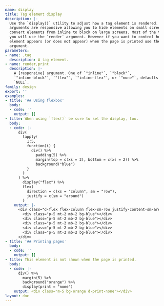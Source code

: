 ```yaml
---
name: display
title: Tag element display
description: |-
  Use the `display()` utility to adjust how a tag element is rendered. All
  arguments are responsive allowing you to hide elements on small screens or
  convert elements from inline to block on large screens. Most of the time
  you will use the `render` argument. However if you want to control how an
  element appears (or does not appear) when the page is printed use the `print`
  argument.
parameters:
- name: .tag
  description: A tag element.
- name: render,print
  description: |-
    A [responsive] argument. One of `"inline"`, `"block"`,
    `"inline-block"`, `"flex"`, `"inline-flex"`, or `"none"`, defaults to
    `NULL`.
family: design
export: ''
examples:
- title: '## Using flexbox'
  body:
  - code: ''
    output: []
- title: When using `flex()` be sure to set the display, too.
  body:
  - code: |-
      div(
        lapply(
          1:5,
          function(i) {
            div() %>%
              padding(5) %>%
              margin(top = c(xs = 2), bottom = c(xs = 2)) %>%
              background("blue")
          }
        )
      ) %>%
        display("flex") %>%
        flex(
          direction = c(xs = "column", sm = "row"),
          justify = c(sm = "around")
        )
    output: |-
      <div class="d-flex flex-column flex-sm-row justify-content-sm-around">
        <div class="p-5 mt-2 mb-2 bg-blue"></div>
        <div class="p-5 mt-2 mb-2 bg-blue"></div>
        <div class="p-5 mt-2 mb-2 bg-blue"></div>
        <div class="p-5 mt-2 mb-2 bg-blue"></div>
        <div class="p-5 mt-2 mb-2 bg-blue"></div>
      </div>
- title: '## Printing pages'
  body:
  - code: ''
    output: []
- title: This element is not shown when the page is printed.
  body:
  - code: |-
      div() %>%
        margin(5) %>%
        background("orange") %>%
        display(print = "none")
    output: <div class="m-5 bg-orange d-print-none"></div>
layout: doc
---
```

